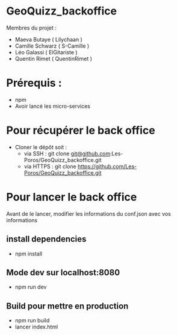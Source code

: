 # GeoQuizz_backoffice

Membres du projet :
- Maeva Butaye    ( Lilychaan )
- Camille Schwarz ( S-Camille )
- Léo Galassi     ( ElGitariste )
- Quentin Rimet   ( QuentinRimet )

# Prérequis :
* npm
* Avoir lancé les micro-services

# Pour récupérer le back office

* Cloner le dépôt soit :
    - via SSH : git clone git@github.com:Les-Poros/GeoQuizz_backoffice.git
    - via HTTPS : git clone https://github.com/Les-Poros/GeoQuizz_backoffice.git
    
# Pour lancer le back office

Avant de le lancer, modifier les informations du conf.json avec vos informations

## install dependencies
* npm install

## Mode dev sur localhost:8080
* npm run dev

## Build pour mettre en production
* npm run build
* lancer index.html
